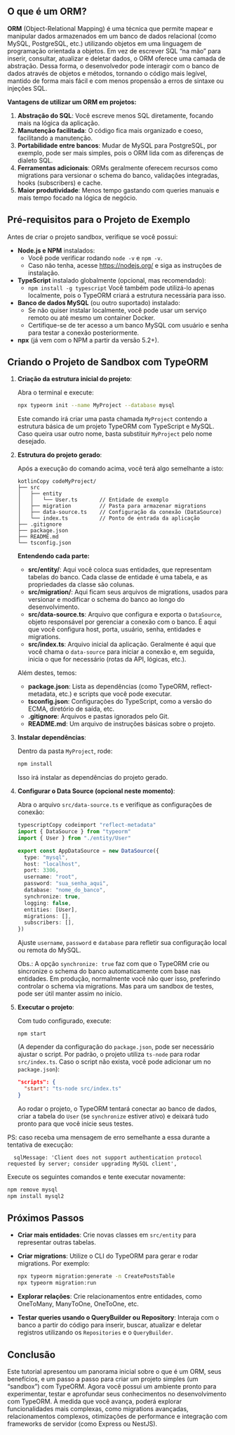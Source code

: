 ## O que é um ORM?

**ORM** (Object-Relational Mapping) é uma técnica que permite mapear e manipular dados armazenados em um banco de dados relacional (como MySQL, PostgreSQL, etc.) utilizando objetos em uma linguagem de programação orientada a objetos. Em vez de escrever SQL “na mão” para inserir, consultar, atualizar e deletar dados, o ORM oferece uma camada de abstração. Dessa forma, o desenvolvedor pode interagir com o banco de dados através de objetos e métodos, tornando o código mais legível, mantido de forma mais fácil e com menos propensão a erros de sintaxe ou injeções SQL.

**Vantagens de utilizar um ORM em projetos:**

1. **Abstração do SQL**: Você escreve menos SQL diretamente, focando mais na lógica da aplicação.
2. **Manutenção facilitada**: O código fica mais organizado e coeso, facilitando a manutenção.
3. **Portabilidade entre bancos**: Mudar de MySQL para PostgreSQL, por exemplo, pode ser mais simples, pois o ORM lida com as diferenças de dialeto SQL.
4. **Ferramentas adicionais**: ORMs geralmente oferecem recursos como migrations para versionar o schema do banco, validações integradas, hooks (subscribers) e cache.
5. **Maior produtividade**: Menos tempo gastando com queries manuais e mais tempo focado na lógica de negócio.

## Pré-requisitos para o Projeto de Exemplo

Antes de criar o projeto sandbox, verifique se você possui:

- **Node.js e NPM** instalados:
  - Você pode verificar rodando `node -v` e `npm -v`.
  - Caso não tenha, acesse https://nodejs.org/ e siga as instruções de instalação.
- **TypeScript** instalado globalmente (opcional, mas recomendado):
  - `npm install -g typescript`
    Você também pode utilizá-lo apenas localmente, pois o TypeORM criará a estrutura necessária para isso.
- **Banco de dados MySQL** (ou outro suportado) instalado:
  - Se não quiser instalar localmente, você pode usar um serviço remoto ou até mesmo um container Docker.
  - Certifique-se de ter acesso a um banco MySQL com usuário e senha para testar a conexão posteriormente.
- **npx** (já vem com o NPM a partir da versão 5.2+).

## Criando o Projeto de Sandbox com TypeORM

1. **Criação da estrutura inicial do projeto**:

   Abra o terminal e execute:

   ```bash
   npx typeorm init --name MyProject --database mysql
   ```

   Este comando irá criar uma pasta chamada `MyProject` contendo a estrutura básica de um projeto TypeORM com TypeScript e MySQL. Caso queira usar outro nome, basta substituir `MyProject` pelo nome desejado.

2. **Estrutura do projeto gerado**:

   Após a execução do comando acima, você terá algo semelhante a isto:

   ```
   kotlinCopy codeMyProject/
   ├── src                   
   │   ├── entity            
   │   │   └── User.ts       // Entidade de exemplo
   │   ├── migration         // Pasta para armazenar migrations
   │   ├── data-source.ts    // Configuração da conexão (DataSource)
   │   └── index.ts          // Ponto de entrada da aplicação
   ├── .gitignore            
   ├── package.json          
   ├── README.md             
   └── tsconfig.json         
   ```

   **Entendendo cada parte:**

   - **src/entity/**: Aqui você coloca suas entidades, que representam tabelas do banco. Cada classe de entidade é uma tabela, e as propriedades da classe são colunas.
   - **src/migration/**: Aqui ficam seus arquivos de migrations, usados para versionar e modificar o schema do banco ao longo do desenvolvimento.
   - **src/data-source.ts**: Arquivo que configura e exporta o `DataSource`, objeto responsável por gerenciar a conexão com o banco. É aqui que você configura host, porta, usuário, senha, entidades e migrations.
   - **src/index.ts**: Arquivo inicial da aplicação. Geralmente é aqui que você chama o `data-source` para iniciar a conexão e, em seguida, inicia o que for necessário (rotas da API, lógicas, etc.).

   Além destes, temos:

   - **package.json**: Lista as dependências (como TypeORM, reflect-metadata, etc.) e scripts que você pode executar.
   - **tsconfig.json**: Configurações do TypeScript, como a versão do ECMA, diretório de saída, etc.
   - **.gitignore**: Arquivos e pastas ignorados pelo Git.
   - **README.md**: Um arquivo de instruções básicas sobre o projeto.

3. **Instalar dependências**:

   Dentro da pasta `MyProject`, rode:

   ```bash
   npm install
   ```

   Isso irá instalar as dependências do projeto gerado.

4. **Configurar o Data Source (opcional neste momento)**:

   Abra o arquivo `src/data-source.ts` e verifique as configurações de conexão:

   ```typescript
   typescriptCopy codeimport "reflect-metadata"
   import { DataSource } from "typeorm"
   import { User } from "./entity/User"
   
   export const AppDataSource = new DataSource({
     type: "mysql",
     host: "localhost",
     port: 3306,
     username: "root",
     password: "sua_senha_aqui",
     database: "nome_do_banco",
     synchronize: true,
     logging: false,
     entities: [User],
     migrations: [],
     subscribers: [],
   })
   ```

   Ajuste `username`, `password` e `database` para refletir sua configuração local ou remota do MySQL.

   Obs.: A opção `synchronize: true` faz com que o TypeORM crie ou sincronize o schema do banco automaticamente com base nas entidades. Em produção, normalmente você não quer isso, preferindo controlar o schema via migrations. Mas para um sandbox de testes, pode ser útil manter assim no início.

5. **Executar o projeto**:

   Com tudo configurado, execute:

   ```
   npm start
   ```

   (A depender da configuração do `package.json`, pode ser necessário ajustar o script. Por padrão, o projeto utiliza `ts-node` para rodar `src/index.ts`. Caso o script não exista, você pode adicionar um no `package.json`):

   ```json
   "scripts": {
     "start": "ts-node src/index.ts"
   }
   ```

   Ao rodar o projeto, o TypeORM tentará conectar ao banco de dados, criar a tabela do `User` (se `synchronize` estiver ativo) e deixará tudo pronto para que você inicie seus testes.

PS: caso receba uma mensagem de erro semelhante a essa durante a tentativa de execução:

`  sqlMessage: 'Client does not support authentication protocol requested by server; consider upgrading MySQL client',` 

Execute os seguintes comandos e tente executar novamente:

```bash
npm remove mysql
npm install mysql2
```



## Próximos Passos

- **Criar mais entidades**: Crie novas classes em `src/entity` para representar outras tabelas.

- **Criar migrations**: Utilize o CLI do TypeORM para gerar e rodar migrations. Por exemplo:

  ```bash
  npx typeorm migration:generate -n CreatePostsTable
  npx typeorm migration:run
  ```
  
- **Explorar relações**: Crie relacionamentos entre entidades, como OneToMany, ManyToOne, OneToOne, etc.

- **Testar queries usando o QueryBuilder ou Repository**: Interaja com o banco a partir do código para inserir, buscar, atualizar e deletar registros utilizando os `Repositories` e o `QueryBuilder`.

## Conclusão

Este tutorial apresentou um panorama inicial sobre o que é um ORM, seus benefícios, e um passo a passo para criar um projeto simples (um “sandbox”) com TypeORM. Agora você possui um ambiente pronto para experimentar, testar e aprofundar seus conhecimentos no desenvolvimento com TypeORM. À medida que você avança, poderá explorar funcionalidades mais complexas, como migrations avançadas, relacionamentos complexos, otimizações de performance e integração com frameworks de servidor (como Express ou NestJS).